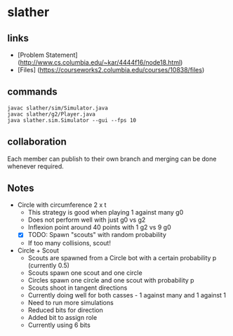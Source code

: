# slather

## links
 * [Problem Statement] (http://www.cs.columbia.edu/~kar/4444f16/node18.html)
 * [Files] (https://courseworks2.columbia.edu/courses/10838/files)

## commands
    javac slather/sim/Simulator.java
    javac slather/g2/Player.java
    java slather.sim.Simulator --gui --fps 10

## collaboration
Each member can publish to their own branch and merging can be done whenever required.

## Notes
 * Circle with circumference 2 x t
   - This strategy is good when playing 1 against many g0
   - Does not perform well with just g0 vs g2
   - Inflexion point around 40 points with 1 g2 vs 9 g0
   - [x] TODO: Spawn "scouts" with random probability
   - If too many collisions, scout!
 * Circle + Scout
   - Scouts are spawned from a Circle bot with a certain probability p (currently 0.5)
   - Scouts spawn one scout and one circle
   - Circles spawn one circle and one scout with probability p
   - Scouts shoot in tangent directions
   - Currently doing well for both casses - 1 against many and 1 against 1
   - Need to run more simulations
   - Reduced bits for direction
   - Added bit to assign role
   - Currently using 6 bits

